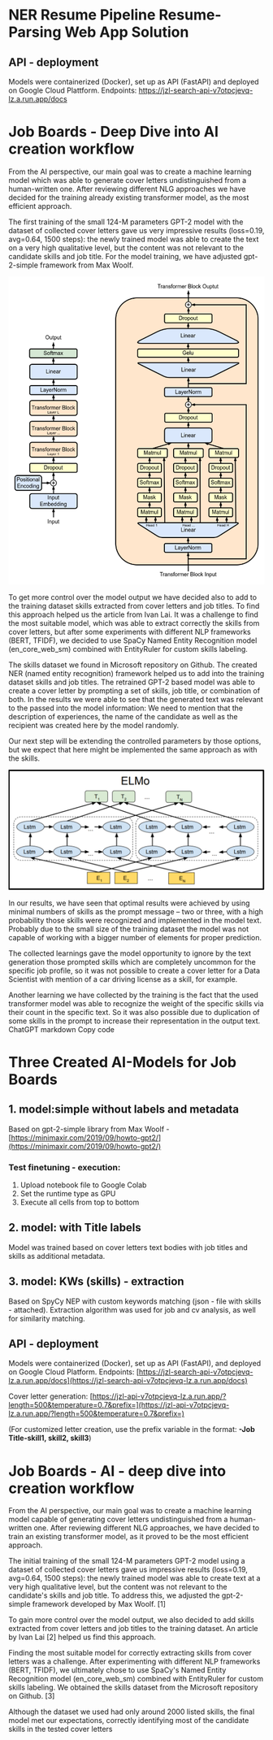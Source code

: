 # NER Resume Pipeline Resume-Parsing Web App Solution 

## API - deployment
Models were containerized (Docker), set up as API (FastAPI) and deployed on Google Cloud Plattform.
Endpoints:  https://jzl-search-api-v7otpcjevq-lz.a.run.app/docs

# Job Boards - Deep Dive into AI creation workflow

From the AI perspective, our main goal was to create a machine learning model which was able to generate cover letters undistinguished from a human-written one. After reviewing different NLG approaches we have decided for the training already existing transformer model, as the most efficient approach.

The first training of the small 124-M parameters GPT-2 model with the dataset of collected cover letters gave us very impressive results (loss=0.19, avg=0.64, 1500 steps): the newly trained model was able to create the text on a very high qualitative level, but the content was not relevant to the candidate skills and job title. For the model training, we have adjusted gpt-2-simple framework from Max Woolf. 

![](Full_GPT_architecture.png)

To get more control over the model output we have decided also to add to the training dataset skills extracted from cover letters and job titles. To find this approach helped us the article from Ivan Lai. It was a challenge to find the most suitable model, which was able to extract correctly the skills from cover letters, but after some experiments with different NLP frameworks (BERT, TFIDF), we decided to use SpaCy Named Entity Recognition model (en\_core\_web\_sm) combined with EntityRuler for custom skills labeling.

The skills dataset we found in Microsoft repository on Github. The created NER (named entity recognition) framework helped us to add into the training dataset skills and job titles. The retrained GPT-2 based model was able to create a cover letter by prompting a set of skills, job title, or combination of both. In the results we were able to see that the generated text was relevant to the passed into the model information: We need to mention that the description of experiences, the name of the candidate as well as the recipient was created here by the model randomly. 

Our next step will be extending the controlled parameters by those options, but we expect that here might be implemented the same approach as with the skills.

![](elmo_structure.png)

In our results, we have seen that optimal results were achieved by using minimal numbers of skills as the prompt message – two or three, with a high probability those skills were recognized and implemented in the model text. Probably due to the small size of the training dataset the model was not capable of working with a bigger number of elements for proper prediction.

The collected learnings gave the model opportunity to ignore by the text generation those prompted skills which are completely uncommon for the specific job profile, so it was not possible to create a cover letter for a Data Scientist with mention of a car driving license as a skill, for example.

Another learning we have collected by the training is the fact that the used transformer model was able to recognize the weight of the specific skills via their count in the specific text. So it was also possible due to duplication of some skills in the prompt to increase their representation in the output text.
ChatGPT
markdown
Copy code

# Three Created AI-Models for Job Boards 

## 1. model:simple without labels and metadata

Based on gpt-2-simple library from Max Woolf - [https://minimaxir.com/2019/09/howto-gpt2/](https://minimaxir.com/2019/09/howto-gpt2/)

### Test finetuning - execution:

1. Upload notebook file to Google Colab
2. Set the runtime type as GPU
3. Execute all cells from top to bottom

## 2. model: with Title labels 
Model was trained based on cover letters text bodies with job titles and skills as additional metadata.

##  3. model: KWs (skills) - extraction
Based on SpyCy NEP with custom keywords matching (json - file with skills - attached). 
Extraction algorithm was used for job and cv analysis, as well for similarity matching. 

## API - deployment
Models were containerized (Docker), set up as API (FastAPI), and deployed on Google Cloud Platform.
Endpoints: [https://jzl-search-api-v7otpcjevq-lz.a.run.app/docs](https://jzl-search-api-v7otpcjevq-lz.a.run.app/docs)

Cover letter generation: [https://jzl-api-v7otpcjevq-lz.a.run.app/?length=500&temperature=0.7&prefix=](https://jzl-api-v7otpcjevq-lz.a.run.app/?length=500&temperature=0.7&prefix=)

(For customized letter creation, use the prefix variable in the format: **-Job Title-skill1, skill2, skill3**)

# Job Boards - AI - deep dive into creation workflow

From the AI perspective, our main goal was to create a machine learning model capable of generating cover letters undistinguished from a human-written one. After reviewing different NLG approaches, we have decided to train an existing transformer model, as it proved to be the most efficient approach.

The initial training of the small 124-M parameters GPT-2 model using a dataset of collected cover letters gave us impressive results (loss=0.19, avg=0.64, 1500 steps): the newly trained model was able to create text at a very high qualitative level, but the content was not relevant to the candidate's skills and job title. To address this, we adjusted the gpt-2-simple framework developed by Max Woolf. [1]

To gain more control over the model output, we also decided to add skills extracted from cover letters and job titles to the training dataset. An article by Ivan Lai [2] helped us find this approach.

Finding the most suitable model for correctly extracting skills from cover letters was a challenge. After experimenting with different NLP frameworks (BERT, TFIDF), we ultimately chose to use SpaCy's Named Entity Recognition model (en_core_web_sm) combined with EntityRuler for custom skills labeling. We obtained the skills dataset from the Microsoft repository on Github. [3]

Although the dataset we used had only around 2000 listed skills, the final model met our expectations, correctly identifying most of the candidate skills in the tested cover letters
